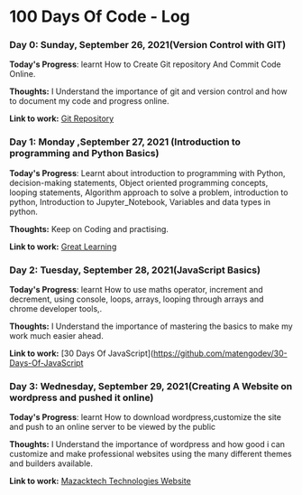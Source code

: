 # 100 Days Of Code - Log

### Day 0: Sunday, September 26, 2021(Version Control with GIT)

**Today's Progress**: learnt How to Create Git repository And Commit Code Online.

**Thoughts:** I Understand the importance of git and version control and how to document my code and progress online.

**Link to work:** [Git Repository](http://www.example.com)

### Day 1: Monday ,September 27, 2021 (Introduction to programming and Python Basics)

**Today's Progress**: Learnt about introduction to programming with Python, decision-making statements,
Object oriented programming concepts, looping statements, Algorithm approach to solve a problem, introduction to python,
Introduction to Jupyter_Notebook, Variables and data types in python.

**Thoughts:** Keep on Coding and practising.

**Link to work:** [Great Learning](https://olympus.greatlearning.in/dashboard)

### Day 2: Tuesday, September 28, 2021(JavaScript Basics)

**Today's Progress**: learnt How to use maths operator, increment and decrement, using console, loops, arrays, looping through arrays and chrome developer tools,.

**Thoughts:** I Understand the importance of mastering the basics to make my work much easier ahead.

**Link to work:** [30 Days Of JavaScript](https://github.com/matengodev/30-Days-Of-JavaScript

### Day 3: Wednesday, September 29, 2021(Creating A Website on wordpress and pushed it online)

**Today's Progress**: learnt How to download wordpress,customize the site and push to an online server to be viewed by the public

**Thoughts:** I Understand the importance of wordpress and how good i can customize and make professional websites using the many different themes and builders available.

**Link to work:** [Mazacktech Technologies Website](https://google.com)